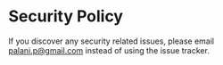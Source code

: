 # Security Policy

If you discover any security related issues, please email palani.p@gmail.com instead of using the issue tracker.
